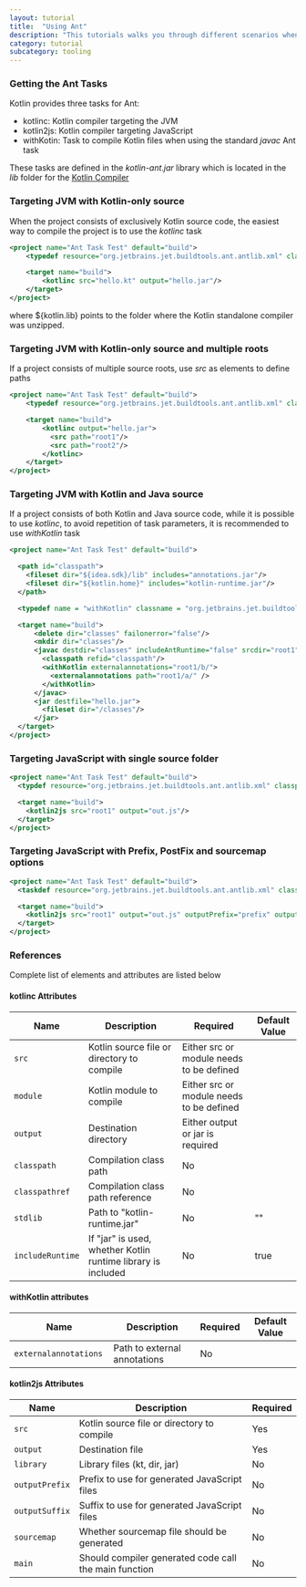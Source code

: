 ```yaml
---
layout: tutorial
title:  "Using Ant"
description: "This tutorials walks you through different scenarios when using Ant for building applications that contain Kotlin code"
category: tutorial
subcategory: tooling
---
```


### Getting the Ant Tasks

Kotlin provides three tasks for Ant:

* kotlinc: Kotlin compiler targeting the JVM
* kotlin2js: Kotlin compiler targeting JavaScript
* withKotin: Task to compile Kotlin files when using the standard *javac* Ant task

These tasks are defined in the *kotlin-ant.jar* library which is located in the *lib* folder for the [Kotlin Compiler]({{site.latest_release_github_url}})


### Targeting JVM with Kotlin-only source

When the project consists of exclusively Kotlin source code, the easiest way to compile the project is to use the *kotlinc* task

``` xml
<project name="Ant Task Test" default="build">
    <typedef resource="org.jetbrains.jet.buildtools.ant.antlib.xml" classpath="${kotlin.lib}/kotlin-ant.jar"/>

    <target name="build">
        <kotlinc src="hello.kt" output="hello.jar"/>
    </target>
</project>
```

where ${kotlin.lib} points to the folder where the Kotlin standalone compiler was unzipped.

### Targeting JVM with Kotlin-only source and multiple roots

If a project consists of multiple source roots, use *src* as elements to define paths

``` xml
<project name="Ant Task Test" default="build">
    <typedef resource="org.jetbrains.jet.buildtools.ant.antlib.xml" classpath="${kotlin.lib}/kotlin-ant.jar"/>

    <target name="build">
        <kotlinc output="hello.jar">
          <src path="root1"/>
          <src path="root2"/>
        </kotlinc>
    </target>
</project>
```

### Targeting JVM with Kotlin and Java source

If a project consists of both Kotlin and Java source code, while it is possible to use *kotlinc*, to avoid repetition of task parameters, it is
recommended to use *withKotlin* task

``` xml
<project name="Ant Task Test" default="build">

  <path id="classpath">
    <fileset dir="${idea.sdk}/lib" includes="annotations.jar"/>
    <fileset dir="${kotlin.home}" includes="kotlin-runtime.jar"/>
  </path>

  <typedef name = "withKotlin" classname = "org.jetbrains.jet.buildtools.ant.KotlinCompilerAdapter"/>

  <target name="build">
      <delete dir="classes" failonerror="false"/>
      <mkdir dir="classes"/>
      <javac destdir="classes" includeAntRuntime="false" srcdir="root1">
        <classpath refid="classpath"/>
        <withKotlin externalannotations="root1/b/">
          <externalannotations path="root1/a/" />
        </withKotlin>
      </javac>
      <jar destfile="hello.jar">
        <fileset dir="/classes"/>
      </jar>
  </target>
</project>
```


### Targeting JavaScript with single source folder

``` xml
<project name="Ant Task Test" default="build">
  <typdef resource="org.jetbrains.jet.buildtools.ant.antlib.xml" classpath="${kotlin.lib}/kotlin-ant.jar"/>

  <target name="build">
    <kotlin2js src="root1" output="out.js"/>
  </target>
</project>
```

### Targeting JavaScript with Prefix, PostFix and sourcemap options

``` xml
<project name="Ant Task Test" default="build">
  <taskdef resource="org.jetbrains.jet.buildtools.ant.antlib.xml" classpath="${kotlin.lib}/kotlin-ant.jar"/>

  <target name="build">
    <kotlin2js src="root1" output="out.js" outputPrefix="prefix" outputPostfix="postfix" sourcemap="true"/>
  </target>
</project>
```

### References

Complete list of elements and attributes are listed below

#### kotlinc Attributes

| Name | Description | Required | Default Value |
|------|-------------|----------|---------------|
| `src`  | Kotlin source file or directory to compile | Either src or module needs to be defined |  |
| `module`  | Kotlin module to compile | Either src or module needs to be defined |  |
| `output`  | Destination directory | Either output or jar is required |  |
| `classpath`  | Compilation class path | No |  |
| `classpathref`  | Compilation class path reference | No |  |
| `stdlib`  | Path to "kotlin-runtime.jar" | No | ""  |
| `includeRuntime`  | If "jar" is used, whether Kotlin runtime library is included | No | true  |


#### withKotlin attributes

| Name | Description | Required | Default Value |
|------|-------------|----------|---------------|
| `externalannotations ` | Path to external annotations | No |  |


#### kotlin2js Attributes

| Name | Description | Required |
|------|-------------|----------|
| `src`  | Kotlin source file or directory to compile | Yes |
| `output`  | Destination file | Yes |
| `library`  | Library files (kt, dir, jar) | No |
| `outputPrefix`  | Prefix to use for generated JavaScript files | No |
| `outputSuffix` | Suffix to use for generated JavaScript files | No |
| `sourcemap`  | Whether sourcemap file should be generated | No |
| `main`  | Should compiler generated code call the main function | No |


